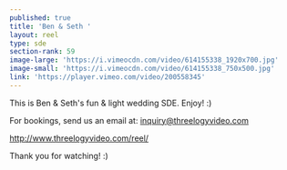 ```yaml
---
published: true
title: 'Ben & Seth '
layout: reel
type: sde
section-rank: 59
image-large: 'https://i.vimeocdn.com/video/614155338_1920x700.jpg'
image-small: 'https://i.vimeocdn.com/video/614155338_750x500.jpg'
link: 'https://player.vimeo.com/video/200558345'
---
```

This is Ben & Seth's fun & light wedding SDE. Enjoy! :)

For bookings, send us an email at: inquiry@threelogyvideo.com

http://www.threelogyvideo.com/reel/

Thank you for watching! :)